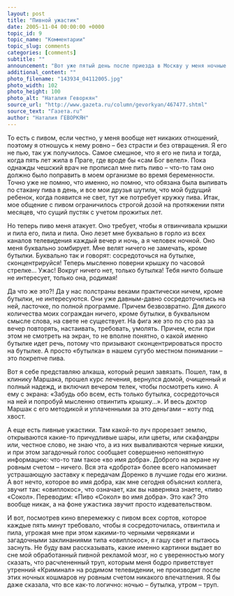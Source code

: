 ```yaml
---
layout: post
title: "Пивной ужастик"
date: 2005-11-04 00:00:00 +0000
topic_id: 9
topic_name: "Комментарии"
topic_slug: comments
categories: [comments]
subtitle: ""
announcement: "Вот уже пятый день после приезда в Москву у меня ночные кошмары. После недолгих раздумий я пришла к выводу, что причиной тому стало, в общем, вполне безобидное, как мне всегда казалось, пиво."
additional_content: ""
photo_filename: "143934_04112005.jpg"
photo_width: 102
photo_height: 100
photo_alt: "Наталия Геворкян"
source_url: "http://www.gazeta.ru/column/gevorkyan/467477.shtml"
source_text: "Газета.ru"
author: "Наталия ГЕВОРКЯН"
---
```

То есть с пивом, если честно, у меня вообще нет никаких отношений, поэтому я отношусь к нему ровно – без страсти и без отвращения. Я его не пью, так уж получилось. Самое смешное, что я его не пила и тогда, когда пять лет жила в Праге, где вроде бы «сам Бог велел». Пока однажды чешский врач не прописал мне пить пиво – что-то там оно должно было поправить в моем организме во время беременности. Точно уже не помню, что именно, но помню, что обязана была выпивать по стакану пива в день, и все мои друзья шутили, что мой будущий ребенок, когда появится не свет, тут же потребует кружку пива. Итак, мое общение с пивом ограничилось строгой дозой на протяжении пяти месяцев, что сущий пустяк с учетом прожитых лет.

Но теперь пиво меня атакует. Оно требует, чтобы я отвинчивала крышки и пила его, пила и пила. Оно лезет мне буквально в горло из всех каналов телевидения каждый вечер и ночь, а я человек ночной. Оно меня буквально зомбирует. Мне велят ничего не замечать, кроме бутылки. Буквально так и говорят: сосредоточься на бутылке, сконцентрируйся! Теперь мысленно поверни крышку по часовой стрелке… Ужас! Вокруг ничего нет, только бутылка! Тебя ничто больше не интересует, только она, родимая!

Да что же это?! Да у нас полстраны веками практически ничем, кроме бутылки, не интересуются. Они уже давным-давно сосредоточились на ней, ласточке, по полной программе. Причем безвозвратно. Для дикого количества моих сограждан ничего, кроме бутылки, в буквальном смысле слова, на свете не существует. На фига же это по сто раз за вечер повторять, настаивать, требовать, умолять. Причем, если при этом не смотреть на экран, то не вполне понятно, о какой именно бутылке идет речь, потому что призывают сконцентрироваться просто на бутылке. А просто «бутылка» в нашем сугубо местном понимании – это покрепче пива.

Вот я себе представляю алкаша, который решил завязать. Пошел, там, в клинику Маршака, прошел курс лечения, вернулся домой, очищенный и полный надежд, и включил вечером телек, чтобы посмотреть кино. А ему с экрана: «Забудь обо всем, есть только бутылка, сосредоточься на ней и попробуй мысленно отвинтить крышку…». И весь доктор Маршак с его методикой и уплаченными за это деньгами – коту под хвост.

А еще есть пивные ужастики. Там какой-то луч прорезает землю, открываются какие-то причудливые шары, или цветы, или скафандры или, честное слово, не знаю что, а из них вываливаются черные кишки, и при этом загадочный голос сообщает совершенно непонятную информацию: что-то там такое «во имя добра». Доброго на экране ну ровным счетом – ничего. Вся эта «доброта» более всего напоминает устрашающую заставку к передачам Доренко в лучшие годы его жизни. А вот нечто, которое во имя добра, как мне сегодня объяснил коллега, звучит так: «овиплокос», что означает, как вы наверняка знаете, «пиво «Сокол». Переводим: «Пиво «Сокол» во имя добра». Это как? Это вообще никак, а на фоне ужастика звучит просто издевательством.

И вот, посмотрев кино вперемежку с пивом всех сортов, которое каждые пять минут требовало, чтобы я сосредоточилась, отвинтила и пила, угрожая мне при этом какими-то черными червяками и загадочными заклинаниями типа «овиплокос», я гашу свет и пытаюсь заснуть. Не буду вам рассказывать, какие именно картинки выдает во сне мой обработанный пивной рекламой мозг, но с уверенностью могу сказать, что расчлененный труп, которым меня бодро приветствует утренний «Криминал» на родимом телевидении, не производит после этих ночных кошмаров ну ровным счетом никакого впечатления. Я бы даже сказала, что все как-то логично: ночью – бутылка, утром – труп.
